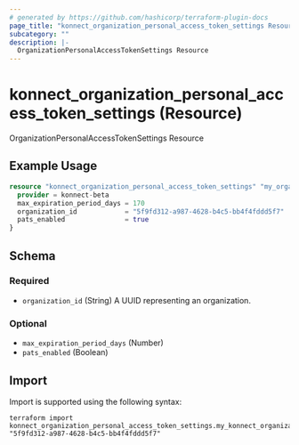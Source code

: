 ```yaml
---
# generated by https://github.com/hashicorp/terraform-plugin-docs
page_title: "konnect_organization_personal_access_token_settings Resource - terraform-provider-konnect-beta"
subcategory: ""
description: |-
  OrganizationPersonalAccessTokenSettings Resource
---
```


# konnect_organization_personal_access_token_settings (Resource)

OrganizationPersonalAccessTokenSettings Resource

## Example Usage

```terraform
resource "konnect_organization_personal_access_token_settings" "my_organizationpersonalaccesstokensettings" {
  provider = konnect-beta
  max_expiration_period_days = 170
  organization_id            = "5f9fd312-a987-4628-b4c5-bb4f4fddd5f7"
  pats_enabled               = true
}
```

<!-- schema generated by tfplugindocs -->
## Schema

### Required

- `organization_id` (String) A UUID representing an organization.

### Optional

- `max_expiration_period_days` (Number)
- `pats_enabled` (Boolean)

## Import

Import is supported using the following syntax:

```shell
terraform import konnect_organization_personal_access_token_settings.my_konnect_organization_personal_access_token_settings "5f9fd312-a987-4628-b4c5-bb4f4fddd5f7"
```
